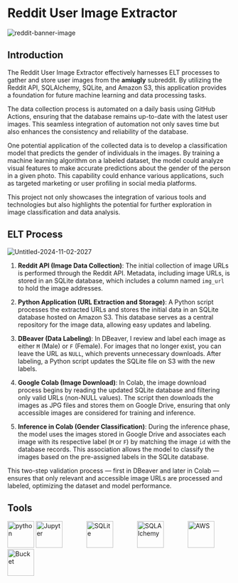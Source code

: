 # Reddit User Image Extractor

![reddit-banner-image](https://github.com/user-attachments/assets/33a3a7ff-51c4-41a1-9799-7bf8c7437aa3)

## Introduction

The Reddit User Image Extractor effectively harnesses ELT processes to gather and store user images from the **amiugly** subreddit. By utilizing the Reddit API, SQLAlchemy, SQLite, and Amazon S3, this application provides a foundation for future machine learning and data processing tasks.

The data collection process is automated on a daily basis using GitHub Actions, ensuring that the database remains up-to-date with the latest user images. This seamless integration of automation not only saves time but also enhances the consistency and reliability of the database.

One potential application of the collected data is to develop a classification model that predicts the gender of individuals in the images. By training a machine learning algorithm on a labeled dataset, the model could analyze visual features to make accurate predictions about the gender of the person in a given photo. This capability could enhance various applications, such as targeted marketing or user profiling in social media platforms.

This project not only showcases the integration of various tools and technologies but also highlights the potential for further exploration in image classification and data analysis.

## ELT Process

![Untitled-2024-11-02-2027](https://github.com/user-attachments/assets/86155e77-5a89-4d38-b4a7-dbda9b122c48)

1. **Reddit API (Image Data Collection)**: The initial collection of image URLs is performed through the Reddit API. Metadata, including image URLs, is stored in an SQLite database, which includes a column named `img_url` to hold the image addresses.

2. **Python Application (URL Extraction and Storage)**: A Python script processes the extracted URLs and stores the initial data in an SQLite database hosted on Amazon S3. This database serves as a central repository for the image data, allowing easy updates and labeling.

3. **DBeaver (Data Labeling)**: In DBeaver, I review and label each image as either `M` (Male) or `F` (Female). For images that no longer exist, you can leave the URL as `NULL`, which prevents unnecessary downloads. After labeling, a Python script updates the SQLite file on S3 with the new labels.

4. **Google Colab (Image Download)**: In Colab, the image download process begins by reading the updated SQLite database and filtering only valid URLs (non-NULL values). The script then downloads the images as JPG files and stores them on Google Drive, ensuring that only accessible images are considered for training and inference.

5. **Inference in Colab (Gender Classification)**: During the inference phase, the model uses the images stored in Google Drive and associates each image with its respective label (`M` or `F`) by matching the image `id` with the database records. This association allows the model to classify the images based on the pre-assigned labels in the SQLite database.

This two-step validation process — first in DBeaver and later in Colab — ensures that only relevant and accessible image URLs are processed and labeled, optimizing the dataset and model performance. 

## Tools

<img src="https://github.com/user-attachments/assets/cbe55116-f761-41d7-ba32-52dcb426d7de" alt="python" width="60"/>
<img src="https://github.com/user-attachments/assets/a9dd9bf5-1498-4229-8df4-f6d97360a2ed" alt="Jupyter" width="60" style="margin-right: 50px;"/>
<img src="https://github.com/user-attachments/assets/29a2dbdd-26d5-46d1-95dd-639738cbeadc" alt="SQLite" width="60" style="margin-right: 50px;"/>
<img src="https://github.com/user-attachments/assets/505b5fde-3343-4096-9b7d-fd9b1bc5f146" alt="SQLAlchemy" width="60" style="margin-right: 50px;"/>
<img src="https://github.com/user-attachments/assets/fe8212df-d398-4073-8268-4fd6a7dea83e" alt="AWS" width="60"/>
<img src="https://github.com/user-attachments/assets/4c034feb-4da7-4edb-8b28-d966d25d0163" alt="Bucket" width="60"/>
